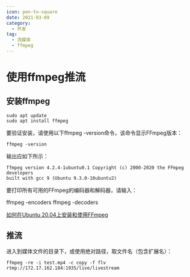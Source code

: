 ```yaml
---
icon: pen-to-square
date: 2021-03-09
category:
  - 开发
tag:
  - 流媒体
  - ffmpeg
---
```


# 使用ffmpeg推流

## 安装ffmpeg

```
sudo apt update
sudo apt install ffmpeg
```
要验证安装，请使用以下ffmpeg -version命令，该命令显示FFmpeg版本：

```
ffmpeg -version
```

输出应如下所示：

```
ffmpeg version 4.2.4-1ubuntu0.1 Copyright (c) 2000-2020 the FFmpeg developers
built with gcc 9 (Ubuntu 9.3.0-10ubuntu2)
```

要打印所有可用的FFmpeg的编码器和解码器，请输入：

ffmpeg -encoders
ffmpeg -decoders

[如何在Ubuntu 20.04上安装和使用FFmpeg](https://www.iplayio.cn/post/49156789)

## 推流

进入到媒体文件的目录下，或使用绝对路径，取文件名（包含扩展名）：

```
ffmpeg -re -i test.mp4 -c copy -f flv rtmp://172.17.162.184:1935/live/livestream
```